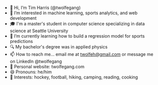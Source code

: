 - 👋 Hi, I’m Tim Harris (@twolfegang)
- 👀 I’m interested in machine learning, sports analytics, and web development
- 🎓 I'm a master's student in computer science specializing in data science at Seattle University
- 🌱 I’m currently learning how to build a regression model for sports predictions
- 🔍 My bachelor's degree was in applied physics
- 📫 How to reach me... email me at twolfeh@gmail.com or message me on LinkedIn @twolfegang
- 🔗 Personal website: twolfegang.com
- 😄 Pronouns: he/him
- 🏒 Interests: hockey, football, hiking, camping, reading, cooking
